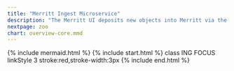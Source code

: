 ```yaml
---
title: "Merritt Ingest Microservice"
description: "The Merritt UI deposits new objects into Merritt via the Ingest Microservice"
nextpage: zoo
chart: overview-core.mmd
---
```

{% include mermaid.html %}
{% include start.html %}
  class ING FOCUS
  linkStyle 3 stroke:red,stroke-width:3px
{% include end.html %}
